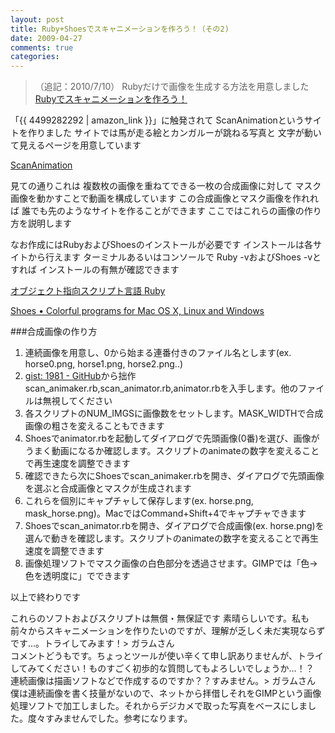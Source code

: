 ```yaml
---
layout: post
title: Ruby+Shoesでスキャニメーションを作ろう！（その2)
date: 2009-04-27
comments: true
categories:
---
```



> 
> （追記：2010/7/10）
> Rubyだけで画像を生成する方法を用意しました
> [Rubyでスキャニメーションを作ろう！](/2010/07/10/Ruby/) 


「{{ 4499282292 | amazon_link }}」に触発されて
ScanAnimationというサイトを作りました
サイトでは馬が走る絵とカンガルーが跳ねる写真と
文字が動いて見えるページを用意しています

[ScanAnimation](http://scananimation.heroku.com/)

見ての通りこれは
複数枚の画像を重ねてできる一枚の合成画像に対して
マスク画像を動かすことで動画を構成しています
この合成画像とマスク画像を作れれば
誰でも先のようなサイトを作ることができます
ここではこれらの画像の作り方を説明します

なお作成にはRubyおよびShoesのインストールが必要です
インストールは各サイトから行えます
ターミナルあるいはコンソールで
Ruby -vおよびShoes -vとすれば
インストールの有無が確認できます

[オブジェクト指向スクリプト言語 Ruby](http://www.ruby-lang.org/ja/)

[Shoes &#8226; Colorful programs for Mac OS X, Linux and Windows](http://shoooes.net/)

###合成画像の作り方
1. 連続画像を用意し、0から始まる連番付きのファイル名とします(ex. horse0.png, horse1.png, horse2.png..)
1. [gist: 1981 - GitHub](http://gist.github.com/1981)から拙作scan_animaker.rb,scan_animator.rb,animator.rbを入手します。他のファイルは無視してください
1. 各スクリプトのNUM_IMGSに画像数をセットします。MASK_WIDTHで合成画像の粗さを変えることもできます
1. Shoesでanimator.rbを起動してダイアログで先頭画像(0番)を選び、画像がうまく動画になるか確認します。スクリプトのanimateの数字を変えることで再生速度を調整できます
1. 確認できたら次にShoesでscan_animaker.rbを開き、ダイアログで先頭画像を選ぶと合成画像とマスクが生成されます
1. これらを個別にキャプチャして保存します(ex. horse.png, mask_horse.png)。MacではCommand+Shift+4でキャプチャできます
1. Shoesでscan_animator.rbを開き、ダイアログで合成画像(ex. horse.png)を選んで動きを確認します。スクリプトのanimateの数字を変えることで再生速度を調整できます
1. 画像処理ソフトでマスク画像の白色部分を透過させます。GIMPでは「色->色を透明度に」でできます

以上で終わりです

これらのソフトおよびスクリプトは無償・無保証です
素晴らしいです。私も前々からスキャニメーションを作りたいのですが、理解が乏しく未だ実現ならずです…。トライしてみます！> ガラムさん<br>コメントどうもです。ちょっとツールが使い辛くて申し訳ありませんが、トライしてみてください！ものすごく初歩的な質問してもよろしいでしょうか…！？<br>連続画像は描画ソフトなどで作成するのですか？？すみません。> ガラムさん<br>僕は連続画像を書く技量がないので、ネットから拝借しそれをGIMPという画像処理ソフトで加工しました。それからデジカメで取った写真をベースにしました。度々すみませんでした。参考になります。
